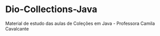 # Dio-Collections-Java
Material de estudo das aulas de Coleções em Java - Professora Camila Cavalcante
